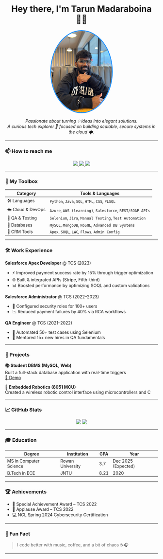 
<h1 align="center">Hey there, I'm Tarun Madaraboina 👨‍💻</h1>
<p align="center">
  <img src="profile.jpeg" width="200" alt="Tarun's Avatar" style="border-radius: 50%; border: 3px solid #1e90ff;" />
</p>

<p align="center">
  <em>
    Passionate about turning 💡 ideas into elegant solutions.<br>
    A curious tech explorer 🚀 focused on building scalable, secure systems in the cloud 🌩️.
  </em>
</p>

---

### 📫 How to reach me

<p align="center">
  <a href="mailto:Madara24@students.rowan.edu">
    <img src="https://img.shields.io/badge/Gmail-D14836?style=for-the-badge&logo=gmail&logoColor=white" />
  </a>
  <a href="https://www.linkedin.com/in/tarun-madaraboina">
    <img src="https://img.shields.io/badge/LinkedIn-blue?style=for-the-badge&logo=linkedin&logoColor=white" />
  </a>
  <img src="https://img.shields.io/badge/Location-Glassboro,%20NJ-blue?style=for-the-badge&logo=googlemaps&logoColor=white" />
</p>

---

### 🔧 My Toolbox

| Category       | Tools & Languages |
|----------------|------------------|
| 🛠️ Languages    | `Python`, `Java`, `SQL`, `HTML`, `CSS`, `PLSQL` |
| ☁️ Cloud & DevOps | `Azure`, `AWS (learning)`, `Salesforce`, `REST/SOAP APIs` |
| 🧪 QA & Testing | `Selenium`, `Jira`, `Manual Testing`, `Test Automation` |
| 💾 Databases    | `MySQL`, `MongoDB`, `NoSQL`, `Advanced DB Systems` |
| 🎯 CRM Tools    | `Apex`, `SOQL`, `LWC`, `Flows`, `Admin Config` |

---

### 🛠️ Work Experience

**Salesforce Apex Developer** @ TCS (2023)
- ⚡ Improved payment success rate by 15% through trigger optimization  
- 🌐 Built & integrated APIs (Stripe, Fifth-third)  
- 📊 Boosted performance by optimizing SOQL and custom validations  

**Salesforce Administrator** @ TCS (2022–2023)  
- 🔐 Configured security roles for 100+ users  
- 📉 Reduced payment failures by 40% via RCA workflows  

**QA Engineer** @ TCS (2021–2022)  
- 🤖 Automated 50+ test cases using Selenium  
- 👥 Mentored 15+ new hires in QA fundamentals

---

### 🚀 Projects

**📚 Student DBMS (MySQL, Web)**  
Built a full-stack database application with real-time triggers  
[🔗 Demo](http://elvis.rowan.edu/~Madara24/advanceddatabases/finalproject/)

**🤖 Embedded Robotics (8051 MCU)**  
Created a wireless robotic control interface using microcontrollers and C

---

### 📈 GitHub Stats

<p align="center">
  <img src="https://github-readme-stats.vercel.app/api?username=tarunmadaraboina&show_icons=true&theme=tokyonight" />
  <img src="https://github-readme-streak-stats.herokuapp.com?user=tarunmadaraboina&theme=tokyonight" />
</p>

---

### 🎓 Education

| Degree | Institution | GPA | Year |
|--------|-------------|-----|------|
| MS in Computer Science | Rowan University | 3.7 | Dec 2025 (Expected) |
| B.Tech in ECE | JNTU | 8.21 | 2020 |

---

### 🏆 Achievements

- 🥇 Special Achievement Award – TCS 2022  
- 👏 Applause Award – TCS 2022  
- 💻 NCL Spring 2024 Cybersecurity Certification  

---

### 🎨 Fun Fact
> I code better with music, coffee, and a bit of chaos ☕🎧

---

